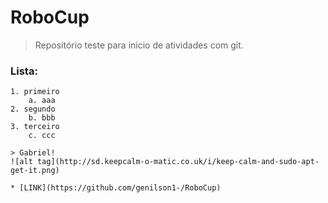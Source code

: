 # RoboCup

> Repositório teste para inicio de atividades com git.

### Lista:
	1. primeiro
		a. aaa
	2. segundo
		b. bbb
	3. terceiro
		c. ccc

	> Gabriel!
	![alt tag](http://sd.keepcalm-o-matic.co.uk/i/keep-calm-and-sudo-apt-get-it.png)

	* [LINK](https://github.com/genilson1-/RoboCup)
